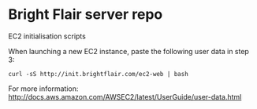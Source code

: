 # Bright Flair server repo
EC2 initialisation scripts

When launching a new EC2 instance, paste the following user data in step 3:

```
curl -sS http://init.brightflair.com/ec2-web | bash
```

For more information: http://docs.aws.amazon.com/AWSEC2/latest/UserGuide/user-data.html
